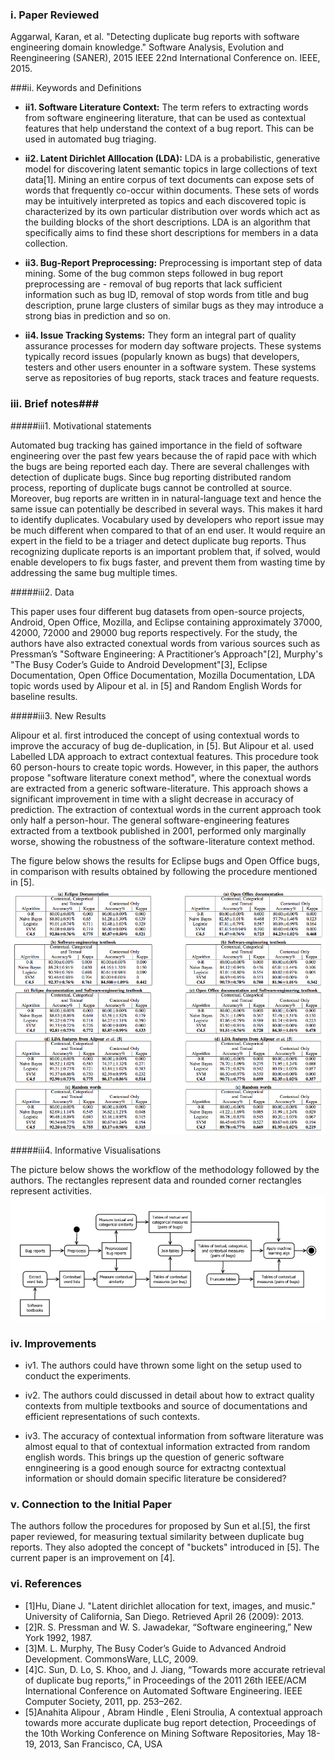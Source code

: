 ### i. Paper Reviewed
Aggarwal, Karan, et al. "Detecting duplicate bug reports with software engineering domain knowledge." Software Analysis, Evolution and Reengineering (SANER), 2015 IEEE 22nd International Conference on. IEEE, 2015.

###ii. Keywords and Definitions
* **ii1. Software Literature Context:** The term refers to extracting words from software engineering literature, that can be used as contextual features that help understand the context of a bug report. This can be used in automated bug triaging.

* **ii2. Latent Dirichlet Alllocation (LDA):** LDA is a probabilistic, generative model for discovering latent semantic topics in large collections of text data[1]. Mining an entire corpus of text documents can expose sets of words that frequently co-occur within documents. These sets of words may be intuitively interpreted as topics and each discovered topic is characterized by its own particular distribution over words which act as the building blocks of the short descriptions. LDA is an algorithm that specifically aims to find these short descriptions for members in a data collection.

* **ii3. Bug-Report Preprocessing:** Preprocessing is important step of data mining. Some of the bug common steps followed in bug report preprocessing are - removal of bug reports that lack sufficient information such as bug ID, removal of stop words from title and bug description, prune large clusters of similar bugs as they may introduce a strong bias in prediction and so on.

* **ii4. Issue Tracking Systems:** They form an integral part of quality assurance processes for modern day software projects. These systems typically record issues (popularly known as bugs) that developers, testers and other users enounter in a software system. These systems serve as repositories of bug reports, stack traces and feature requests.

### iii. Brief notes###

#####iii1. Motivational statements

Automated bug tracking has gained importance in the field of software engineering over the past few years because the of rapid pace with which the bugs are being reported each day. There are several challenges with detection of duplicate bugs. Since bug reporting distributed random process, reporting of duplicate bugs cannot be controlled at source. Moreover, bug reports are written in in natural-language text and hence the same issue can potentially be described in several ways. This makes it hard to identify duplicates. Vocabulary used by developers who report issue may be much different when compared to that of an end user. It would require an expert in the field to be a triager and detect duplicate bug reports. Thus recognizing duplicate reports is an important problem that, if solved, would enable developers to fix bugs faster, and prevent them from wasting time by addressing the same bug multiple times.

#####iii2. Data

This paper uses four different bug datasets from open-source projects, Android, Open Office, Mozilla, and Eclipse containing approximately 37000, 42000, 72000 and 29000 bug reports respectively. For the study, the authors have also extracted conextual words from various sources such as Pressman’s "Software Engineering: A Practitioner’s Approach"[2], Murphy's "The Busy Coder’s Guide to Android Development"[3], Eclipse Documentation, Open Office Documentation, Mozilla Documentation, LDA topic words used by Alipour et al. in [5] and Random English Words for baseline results.

#####iii3. New Results

Alipour et al. first introduced the concept of using contextual words to improve the accuracy of bug de-duplication, in [5]. But Alipour et al. used Labelled LDA approach to extract contextual features. This procedure took 60 person-hours to create topic words. However, in this paper, the authors propose "software literature conext method", where the conextual words are extracted from a generic software-literature. This approach shows a significant improvement in time with a slight decrease in accuracy of prediction. The extraction of contextual words in the current approach took only half a person-hour. The general software-engineering features extracted from a textbook published in 2001, performed only marginally worse, showing the robustness of the software-literature context method.

The figure below shows the results for Eclipse bugs and Open Office bugs, in comparison with results obtained by following the procedure mentioned in [5].
![Results](https://github.com/Lost-In-MASE/x9115AAP/blob/master/hw/read/8/images/results.png)

#####iii4. Informative Visualisations

The picture below shows the workflow of the methodology followed by the authors. The rectangles represent data and rounded corner rectangles represent activities.
![Workflow](https://github.com/Lost-In-MASE/x9115AAP/blob/master/hw/read/8/images/workflow.png)

### iv. Improvements

* iv1. The authors could have thrown some light on the setup used to conduct the experiments.

* iv2. The authors could discussed in detail about how to extract quality contexts from multiple textbooks and source of documentations and efficient representations of such contexts.

* iv3. The accuracy of contextual information from software literature was almost equal to that of contextual information extracted from random english words. This brings up the question of generic software enngineering is a good enough source for extractng contextual information or should domain specific literature be considered?

### v. Connection to the Initial Paper

The authors follow the procedures for proposed by Sun et al.[5], the first paper reviewed, for measuring textual similarity between duplicate bug reports. They also adopted the concept of "buckets" introduced in [5]. The current paper is an improvement on [4].

### vi. References

* [1]Hu, Diane J. "Latent dirichlet allocation for text, images, and music." University of California, San Diego. Retrieved April 26 (2009): 2013.
* [2]R. S. Pressman and W. S. Jawadekar, “Software engineering,” New York 1992, 1987.
* [3]M. L. Murphy, The Busy Coder’s Guide to Advanced Android Development. CommonsWare, LLC, 2009.
* [4]C. Sun, D. Lo, S. Khoo, and J. Jiang, “Towards more accurate retrieval of duplicate bug reports,” in Proceedings of the 2011 26th IEEE/ACM International Conference on Automated Software Engineering. IEEE Computer Society, 2011, pp. 253–262.
* [5]Anahita Alipour , Abram Hindle , Eleni Stroulia, A contextual approach towards more accurate duplicate bug report detection, Proceedings of the 10th Working Conference on Mining Software Repositories, May 18-19, 2013, San Francisco, CA, USA
